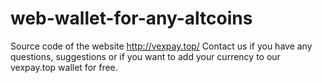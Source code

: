 # web-wallet-for-any-altcoins
Source code of the website http://vexpay.top/
Contact us if you have any questions, suggestions or if you want to add your currency to our vexpay.top wallet for free.
